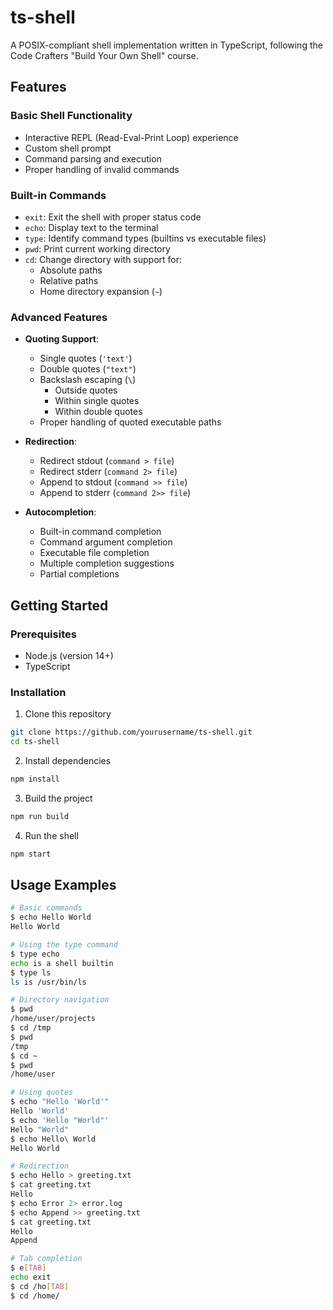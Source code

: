 # ts-shell

A POSIX-compliant shell implementation written in TypeScript, following the Code Crafters "Build Your Own Shell" course.

## Features

### Basic Shell Functionality
- Interactive REPL (Read-Eval-Print Loop) experience
- Custom shell prompt
- Command parsing and execution
- Proper handling of invalid commands

### Built-in Commands
- `exit`: Exit the shell with proper status code
- `echo`: Display text to the terminal
- `type`: Identify command types (builtins vs executable files)
- `pwd`: Print current working directory
- `cd`: Change directory with support for:
  - Absolute paths
  - Relative paths
  - Home directory expansion (`~`)

### Advanced Features
- **Quoting Support**:
  - Single quotes (`'text'`)
  - Double quotes (`"text"`)
  - Backslash escaping (`\`)
    - Outside quotes
    - Within single quotes
    - Within double quotes
  - Proper handling of quoted executable paths

- **Redirection**:
  - Redirect stdout (`command > file`)
  - Redirect stderr (`command 2> file`)
  - Append to stdout (`command >> file`)
  - Append to stderr (`command 2>> file`)

- **Autocompletion**:
  - Built-in command completion
  - Command argument completion
  - Executable file completion
  - Multiple completion suggestions
  - Partial completions

## Getting Started

### Prerequisites

- Node.js (version 14+)
- TypeScript

### Installation

1. Clone this repository
```bash
git clone https://github.com/yourusername/ts-shell.git
cd ts-shell
```

2. Install dependencies
```bash
npm install
```

3. Build the project
```bash
npm run build
```

4. Run the shell
```bash
npm start
```

## Usage Examples

```bash
# Basic commands
$ echo Hello World
Hello World

# Using the type command
$ type echo
echo is a shell builtin
$ type ls
ls is /usr/bin/ls

# Directory navigation
$ pwd
/home/user/projects
$ cd /tmp
$ pwd
/tmp
$ cd ~
$ pwd
/home/user

# Using quotes
$ echo "Hello 'World'"
Hello 'World'
$ echo 'Hello "World"'
Hello "World"
$ echo Hello\ World
Hello World

# Redirection
$ echo Hello > greeting.txt
$ cat greeting.txt
Hello
$ echo Error 2> error.log
$ echo Append >> greeting.txt
$ cat greeting.txt
Hello
Append

# Tab completion
$ e[TAB]
echo exit
$ cd /ho[TAB]
$ cd /home/
```
